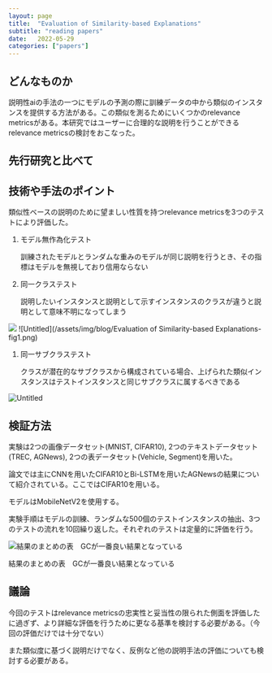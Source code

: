 ```yaml
---
layout: page
title:  "Evaluation of Similarity-based Explanations"
subtitle: "reading papers"
date:   2022-05-29
categories: ["papers"]
---
```


## どんなものか

説明性aiの手法の一つにモデルの予測の際に訓練データの中から類似のインスタンスを提供する方法がある。この類似を測るためにいくつかのrelevance metricsがある。本研究ではユーザーに合理的な説明を行うことができるrelevance metricsの検討をおこなった。

## 先行研究と比べて

## 技術や手法のポイント

類似性ベースの説明のために望ましい性質を持つrelevance metricsを3つのテストにより評価した。

1. モデル無作為化テスト
    
    訓練されたモデルとランダムな重みのモデルが同じ説明を行うとき、その指標はモデルを無視しており信用ならない
    
2. 同一クラステスト
    
    説明したいインスタンスと説明として示すインスタンスのクラスが違うと説明として意味不明になってしまう
    

<img src="{{'/assets/img/blog/Evaluation of Similarity-based Explanations-fig1.png'}}">
![Untitled](/assets/img/blog/Evaluation of Similarity-based Explanations-fig1.png)

1. 同一サブクラステスト
    
    クラスが潜在的なサブクラスから構成されている場合、上げられた類似インスタンスはテストインスタンスと同じサブクラスに属するべきである
    

![Untitled](https://s3-us-west-2.amazonaws.com/secure.notion-static.com/5df3252b-7b00-4663-bf28-11965f0e9480/Untitled.png)

## 検証方法

実験は2つの画像データセット(MNIST, CIFAR10), 2つのテキストデータセット(TREC, AGNews), 2つの表データセット(Vehicle, Segment)を用いた。

論文では主にCNNを用いたCIFAR10とBi-LSTMを用いたAGNewsの結果について紹介されている。ここではCIFAR10を用いる。

モデルはMobileNetV2を使用する。

実験手順はモデルの訓練、ランダムな500個のテストインスタンスの抽出、3つのテストの流れを10回繰り返した。それぞれのテストは定量的に評価を行う。

![結果のまとめの表　GCが一番良い結果となっている](https://s3-us-west-2.amazonaws.com/secure.notion-static.com/baa900c8-2126-4531-9acc-c81e9396cf74/Untitled.png)

結果のまとめの表　GCが一番良い結果となっている

## 議論

今回のテストはrelevance metricsの忠実性と妥当性の限られた側面を評価したに過ぎず、より詳細な評価を行うために更なる基準を検討する必要がある。（今回の評価だけでは十分でない）

また類似度に基づく説明だけでなく、反例など他の説明手法の評価についても検討する必要がある。
